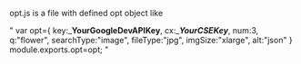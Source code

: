 opt.js is a file with defined opt object like

"
var opt={
    key:_____YourGoogleDevAPIKey____,
    cx:______YourCSEKey_____,
    num:3,
    q:"flower",
    searchType:"image",
    fileType:"jpg",
    imgSize:"xlarge",
    alt:"json"
}
module.exports.opt=opt;
"